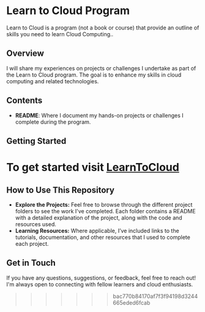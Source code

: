 # Learn to Cloud Program

Learn to Cloud is a program (not a book or course) that provide an outline of skills you need to learn Cloud Computing..

## Overview

I will share my experiences on projects or challenges I undertake as part of the Learn to Cloud program. The goal is to enhance my skills in cloud computing and related technologies.

## Contents


- **README**: Where I document my hands-on projects or challenges I complete during the program.

## Getting Started

To get started visit [LearnToCloud](https://learntocloud.guide/)
=======
## **How to Use This Repository**

- **Explore the Projects:** Feel free to browse through the different project folders to see the work I've completed. Each folder contains a README with a detailed explanation of the project, along with the code and resources used.
- **Learning Resources:** Where applicable, I’ve included links to the tutorials, documentation, and other resources that I used to complete each project.

## **Get in Touch**

If you have any questions, suggestions, or feedback, feel free to reach out! I'm always open to connecting with fellow learners and cloud enthusiasts.
>>>>>>> bac770b84170af7f3f94198d3244665eded6fcab
